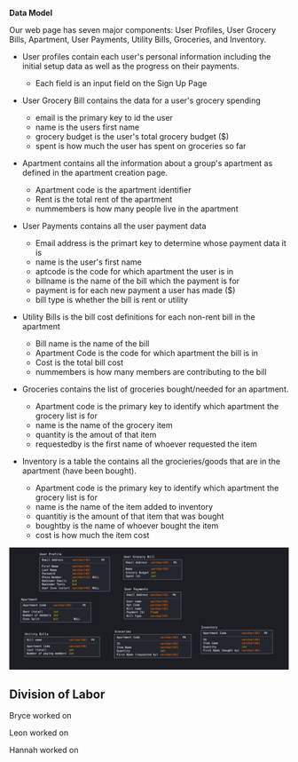 **Data Model**

Our web page has seven major components: User Profiles, User Grocery Bills, Apartment, User Payments, Utility Bills, Groceries, and Inventory. 

*  User profiles contain each user's personal information including the  initial setup data as well as the progress on their payments. 
    *  Each field is an input field on the Sign Up Page

*  User Grocery Bill contains the data for a user's grocery spending
    *  email is the primary key to id the user
    *  name is the users first name
    *  grocery budget is the user's total grocery budget ($)
    *  spent is how much the user has spent on groceries so far

*  Apartment contains all the information about a group's apartment as defined in the apartment creation page. 
    *  Apartment code is the apartment identifier
    *  Rent is the total rent of the apartment
    *  nummembers is how many people live in the apartment

*  User Payments contains all the user payment data
    *  Email address is the primart key to determine whose payment data it is
    *  name is the user's first name
    *  aptcode is the code for which apartment the user is in
    *  billname is the name of the bill which the payment is for
    *  payment is for each new payment a user has made ($)
    *  bill type is whether the bill is rent or utility

*  Utility Bills is the bill cost definitions for each non-rent bill in the apartment
    *  Bill name is the name of the bill
    *  Apartment Code is the code for which apartment the bill is in
    *  Cost is the total bill cost
    * nummembers is how many members are contributing to the bill

*  Groceries contains the list of groceries bought/needed for an apartment. 
    *  Apartment code is the primary key to identify which apartment the grocery list is for
    *  name is the name of the grocery item
    *  quantity is the amout of that item
    *  requestedby is the first name of whoever requested the item

*  Inventory is a table the contains all the grocieries/goods that are in the apartment (have been bought). 
    *  Apartment code is the primary key to identify which apartment the grocery list is for
    *  name is the name of the item added to inventory
    *  quantitiy is the amount of that item that was bought
    *  boughtby is the name of whoever bought the item
    *  cost is how much the item cost

![Data Model](images/new_data_model.png)

## Division of Labor

Bryce worked on 

Leon worked on 

Hannah worked on 